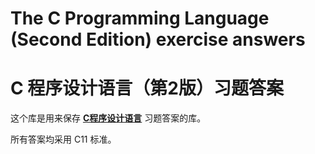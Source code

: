 # The C Programming Language (Second Edition) exercise answers

# C 程序设计语言（第2版）习题答案

这个库是用来保存 **[C程序设计语言](https://book.douban.com/subject/33400767/)** 习题答案的库。

所有答案均采用 C11 标准。